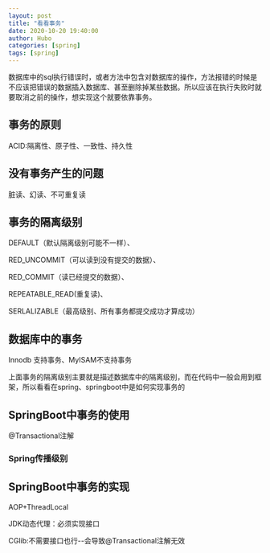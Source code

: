 ```yaml
---
layout: post
title: "看看事务" 
date: 2020-10-20 19:40:00
author: Hubo
categories: [spring]
tags: [spring]
---
```


​	数据库中的sql执行错误时，或者方法中包含对数据库的操作，方法报错的时候是不应该把错误的数据插入数据库、甚至删除掉某些数据。所以应该在执行失败时就要取消之前的操作，想实现这个就要依靠事务。

## 事务的原则

ACID:隔离性、原子性、一致性、持久性 

## 没有事务产生的问题

脏读、幻读、不可重复读

## 事务的隔离级别

DEFAULT（默认隔离级别可能不一样）、

RED_UNCOMMIT（可以读到没有提交的数据）、

RED_COMMIT（读已经提交的数据）、

REPEATABLE_READ(重复读)、

SERLALIZABLE（最高级别、所有事务都提交成功才算成功）

## 数据库中的事务

Innodb 支持事务、MyISAM不支持事务 

上面事务的隔离级别主要就是描述数据库中的隔离级别，而在代码中一般会用到框架，所以看看在spring、springboot中是如何实现事务的

## SpringBoot中事务的使用

@Transactional注解

### Spring传播级别



## SpringBoot中事务的实现

AOP+ThreadLocal

JDK动态代理：必须实现接口

CGlib:不需要接口也行--会导致@Transactional注解无效



[大牛博客]: https://blog.csdn.net/weixin_44366439/article/details/90381619#comments_11830314

